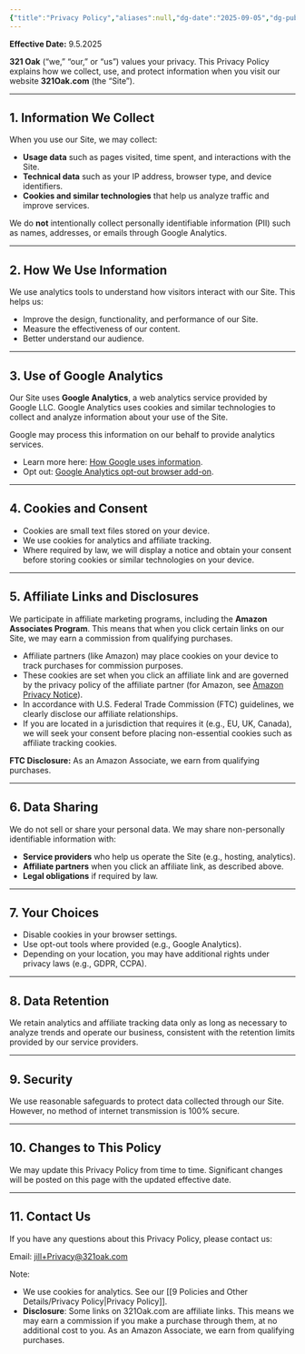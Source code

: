 ```yaml
---
{"title":"Privacy Policy","aliases":null,"dg-date":"2025-09-05","dg-publish":true,"dg-home":false,"dg-position":9999999,"weight":9999999,"permalink":"/9-policies-and-other-details/privacy-policy/","dgPassFrontmatter":true}
---
```



**Effective Date:** 9.5.2025

**321 Oak** (“we,” “our,” or “us”) values your privacy. This Privacy Policy explains how we collect, use, and protect information when you visit our website **321Oak.com** (the “Site”).

---

## 1. Information We Collect

When you use our Site, we may collect:

- **Usage data** such as pages visited, time spent, and interactions with the Site.
- **Technical data** such as your IP address, browser type, and device identifiers.
- **Cookies and similar technologies** that help us analyze traffic and improve services.

We do **not** intentionally collect personally identifiable information (PII) such as names, addresses, or emails through Google Analytics.

---

## 2. How We Use Information

We use analytics tools to understand how visitors interact with our Site. This helps us:

- Improve the design, functionality, and performance of our Site.
- Measure the effectiveness of our content.
- Better understand our audience.

---

## 3. Use of Google Analytics

Our Site uses **Google Analytics**, a web analytics service provided by Google LLC. Google Analytics uses cookies and similar technologies to collect and analyze information about your use of the Site.

Google may process this information on our behalf to provide analytics services.

- Learn more here: [How Google uses information](https://www.google.com/policies/privacy/partners/).
- Opt out: [Google Analytics opt-out browser add-on](https://tools.google.com/dlpage/gaoptout).

---

## 4. Cookies and Consent

- Cookies are small text files stored on your device.
- We use cookies for analytics and affiliate tracking.
- Where required by law, we will display a notice and obtain your consent before storing cookies or similar technologies on your device.

---

## 5. Affiliate Links and Disclosures

We participate in affiliate marketing programs, including the **Amazon Associates Program**. This means that when you click certain links on our Site, we may earn a commission from qualifying purchases.

- Affiliate partners (like Amazon) may place cookies on your device to track purchases for commission purposes.
- These cookies are set when you click an affiliate link and are governed by the privacy policy of the affiliate partner (for Amazon, see [Amazon Privacy Notice](https://www.amazon.com/gp/help/customer/display.html?nodeId=468496)).
- In accordance with U.S. Federal Trade Commission (FTC) guidelines, we clearly disclose our affiliate relationships.
- If you are located in a jurisdiction that requires it (e.g., EU, UK, Canada), we will seek your consent before placing non-essential cookies such as affiliate tracking cookies.

**FTC Disclosure:** As an Amazon Associate, we earn from qualifying purchases.

---

## 6. Data Sharing

We do not sell or share your personal data. We may share non-personally identifiable information with:

- **Service providers** who help us operate the Site (e.g., hosting, analytics).
- **Affiliate partners** when you click an affiliate link, as described above.
- **Legal obligations** if required by law.

---

## 7. Your Choices

- Disable cookies in your browser settings.
- Use opt-out tools where provided (e.g., Google Analytics).
- Depending on your location, you may have additional rights under privacy laws (e.g., GDPR, CCPA).

---

## 8. Data Retention

We retain analytics and affiliate tracking data only as long as necessary to analyze trends and operate our business, consistent with the retention limits provided by our service providers.

---

## 9. Security

We use reasonable safeguards to protect data collected through our Site. However, no method of internet transmission is 100% secure.

---

## 10. Changes to This Policy

We may update this Privacy Policy from time to time. Significant changes will be posted on this page with the updated effective date.

---

## 11. Contact Us

If you have any questions about this Privacy Policy, please contact us:

Email: jill+Privacy@321oak.com


Note:
- We use cookies for analytics. See our [[9 Policies and Other Details/Privacy Policy\|Privacy Policy]].
- **Disclosure**: Some links on 321Oak.com are affiliate links. This means we may earn a commission if you make a purchase through them, at no additional cost to you. As an Amazon Associate, we earn from qualifying purchases.
